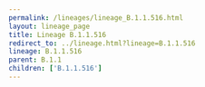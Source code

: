 ```yaml
---
permalink: /lineages/lineage_B.1.1.516.html
layout: lineage_page
title: Lineage B.1.1.516
redirect_to: ../lineage.html?lineage=B.1.1.516
lineage: B.1.1.516
parent: B.1.1
children: ['B.1.1.516']
---
```

